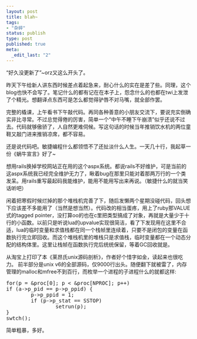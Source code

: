 ```yaml
---
layout: post
title: blah~
tags: 
- "杂碎"
status: publish
type: post
published: true
meta: 
  _edit_last: "2"
---
```


“好久没更新了”~orz又这么开头了。

昨天下午给新人讲东西时候差点着起急来，耐心什么的实在是差了些。同理，这个blog也快不会写了。笔记什么的都有记在在本子上，怨念什么的也都在twi上发泄了个精光。想翻译点东西可是怎么都觉得驴唇不对马嘴，就全部作罢。

完整的橇课，上午看书下午敲代码。再同各种善意的小朋友交流下，要说充实倒确实非比寻常。不过总觉得倦的厉害，简单一个“中午不睡下午崩溃”似乎还说不过去。代码就够傲骄了，人自然更难伺候。写这句话的时候当年推销饮水机的两位童鞋又敲门进来推销凉席，都不容易。

还是说代码吧。敏捷编程什么都领悟不了还扯淡什么人生。一天几十行，我起草一份《蜗牛宣言》好了~ 

想用rails换掉学校网站正在用的这个aspx系统。都说rails不好维护，可是当前的这aspx系统我已经完全维护无力了，瞅着bug在那里只能对着那两万行的一个类发呆。用rails重写最起码我能维护，能用不能用写出来再说。（敏捷什么的就当笑话听吧）

闲着把寒假时候烂掉的那个堆栈机完善了下，随后发懒两个星期没碰代码，回头想下应该差不多能用了（当然是想当然）。代码改的相当蛋疼，用上了ruby那VALUE式的tagged pointer，没打算oo的也在c里把类型搞成了对象，再就是大量少于十行的小函数。以前只是听说lua的upvalue实现很简洁，看了下发现用在这里不合适，lua的临时变量和求值栈都在同一个栈帧里连续着，只要不是闭包的变量在函数执行完立即回收。而这个堆栈机里的堆栈只是求值栈，临时变量都在一个动态分配的结构体里。这里让栈帧在函数执行完后统统保留，等着GC回收就是。

从淘宝上打印了本《莱昂氏unix源码剖析》，作者好个惜字如金，读起来也很吃力。 前半部分是unix v6的全部源码，仅9000行出头。随便翻下就被雷了，内存管理的malloc和mfree不到百行，而枚举一个进程的子进程什么的就都这样:

<pre lang="c">
for(p = &proc[0]; p < &proc[NPROC]; p++)
if (a->p_pid == p->p_ppid) {
        p->p_ppid = 1;
        if (p->p_stat == SSTOP)
                setrun(p);
}
swtch();
</pre>

简单粗暴，多好。
